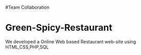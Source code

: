 #Team Collaboration

# Green-Spicy-Restaurant
We developed a Online Web based Restaurant web-site using HTML,CSS,PHP,SQL
